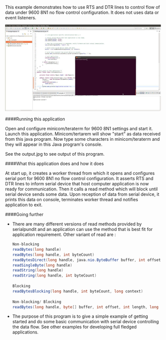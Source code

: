 This example demonstrates how to use RTS and DTR lines to control flow of data under
9600 8N1 no flow control configuration. It does not uses data or event listeners.

!["serial communication in java"](output.jpg?raw=true "serial communication in java")

####Running this application
   
Open and configure minicom/teraterm for 9600 8N1 settings and start it. Launch this 
application. Minicom/tertarem will show "start" as data received from this java program.
Now type some characters in minicom/teraterm and they will appear in this Java
program's console. 
   
See the output.jpg to see output of this program.
   
####What this application does and how it does

At start up, it creates a worker thread from which it opens and configures serial port for
9600 8N1 no flow control configuration. It asserts RTS and DTR lines to inform serial device
that host computer application is now ready for communication. Then it calls a read method 
which will block until serial device sends some data. Upon reception of data from serial device,
it prints this data on console, terminates worker thread and notifies application to exit.
     
####Going further
- There are many different versions of read methods provided by serialpundit and an application 
can use the method that is best fit for application requirement. Other variant of read are :
     ```java
     Non-blocking
     readBytes(long handle)
     readBytes(long handle, int byteCount)
     readBytesDirect(long handle, java.nio.ByteBuffer buffer, int offset, int length)
     readSingleByte(long handle)
     readString(long handle)
     readString(long handle, int byteCount)
     
     Blocking
     readBytesBlocking(long handle, int byteCount, long context)
     
     Non-blocking/ Blocking
     readBytes(long handle, byte[] buffer, int offset, int length, long context)
     ```
- The purpose of this program is to give a simple example of getting started and do some basic 
communication with serial device controlling the data flow. See other examples for developing 
full fledged applications.
     
